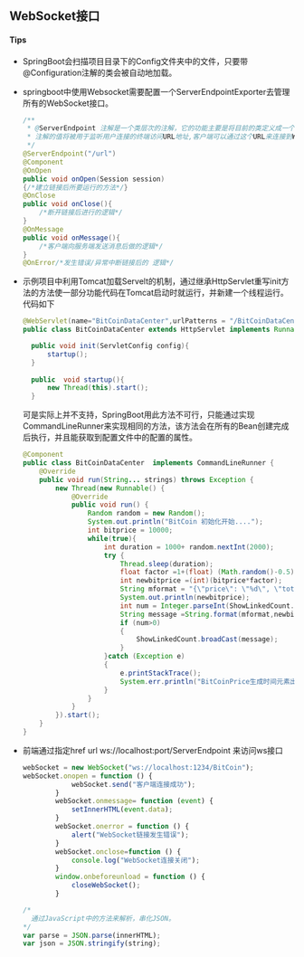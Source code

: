 ## WebSocket接口

#### Tips

- SpringBoot会扫描项目目录下的Config文件夹中的文件，只要带@Configuration注解的类会被自动地加载。

- springboot中使用Websocket需要配置一个ServerEndpointExporter去管理所有的WebSocket接口。

  ```java
  /**
   * @ServerEndpoint 注解是一个类层次的注解，它的功能主要是将目前的类定义成一个websocket服务器端,
   * 注解的值将被用于监听用户连接的终端访问URL地址,客户端可以通过这个URL来连接到WebSocket服务器端
   */
  @ServerEndpoint("/url")
  @Component
  @OnOpen
  public void onOpen(Session session)
  {/*建立链接后所要运行的方法*/}
  @OnClose
  public void onClose(){
      /*断开链接后进行的逻辑*/
  }
  @OnMessage
  public void onMessage(){
      /*客户端向服务端发送消息后做的逻辑*/
  }
  @OnError/*发生错误/异常中断链接后的 逻辑*/
  ```

- 示例项目中利用Tomcat加载Servelt的机制，通过继承HttpServlet重写init方法的方法使一部分功能代码在Tomcat启动时就运行，并新建一个线程运行。代码如下

  ```java
  @WebServlet(name="BitCoinDataCenter",urlPatterns = "/BitCoinDataCenter",loadOnStartup=1) //标记为Servlet不是为了其被访问，而是为了便于伴随Tomcat一起启动
  public class BitCoinDataCenter extends HttpServlet implements Runnable{
  
  	public void init(ServletConfig config){
  		startup();
  	}
  	
  	public  void startup(){
  		new Thread(this).start();
  	}
  ```

  可是实际上并不支持，SpringBoot用此方法不可行，只能通过实现CommandLineRunner来实现相同的方法，该方法会在所有的Bean创建完成后执行，并且能获取到配置文件中的配置的属性。

  ```java
  @Component
  public class BitCoinDataCenter  implements CommandLineRunner {
      @Override
      public void run(String... strings) throws Exception {
          new Thread(new Runnable() {
              @Override
              public void run() {
                  Random random = new Random();
                  System.out.println("BitCoin 初始化开始....");
                  int bitprice = 10000;
                  while(true){
                      int duration = 1000+ random.nextInt(2000);
                      try {
                          Thread.sleep(duration);
                          float factor =1+(float) (Math.random()-0.5);
                          int newbitprice =(int)(bitprice*factor);
                          String mformat = "{\"price\": \"%d\", \"total\": \"%d\"}";
                          System.out.println(newbitprice);
                          int num = Integer.parseInt(ShowLinkedCount.getTotalCount());
                          String message =String.format(mformat,newbitprice, num);
                          if (num>0)
                          {
                              ShowLinkedCount.broadCast(message);
                          }
                      }catch (Exception e)
                      {
                          e.printStackTrace();
                          System.err.println("BitCoinPrice生成时间元素出错!");
                      }
                  }
              }
          }).start();
      }
  }
  ```

- 前端通过指定href url ws://localhost:port/ServerEndpoint 来访问ws接口

  ```javascript
  webSocket = new WebSocket("ws://localhost:1234/BitCoin");
  webSocket.onopen = function () {
              webSocket.send("客户端连接成功");
          }
          webSocket.onmessage= function (event) {
              setInnerHTML(event.data);
          }
          webSocket.onerror = function () {
              alert("WebSocket链接发生错误");
          }
          webSocket.onclose=function () {
              console.log("WebSocket连接关闭");
          }
          window.onbeforeunload = function () {
              closeWebSocket();
          }
  ```

  ```javascript
  /*
  	通过JavaScript中的方法来解析，串化JSON。
  */
  var parse = JSON.parse(innerHTML);
  var json = JSON.stringify(string);
  ```

  


